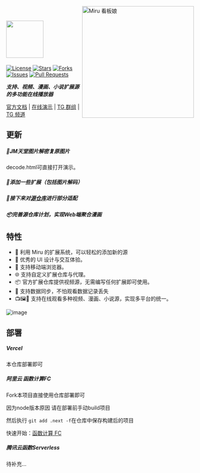 <img align="right" width="300" src="./public/miru.png" alt="Miru 看板娘"/>

# <img src="./public/logo.svg" width="100" />

[![License](https://img.shields.io/github/license/miru-project/miru-next)](https://github.com/miru-project/miru-next/blob/main/LICENSE)
[![Stars](https://img.shields.io/github/stars/miru-project/miru-next)](https://github.com/miru-project/miru-next/stargazers)
[![Forks](https://img.shields.io/github/forks/miru-project/miru-next)](https://github.com/miru-project/miru-next/network/members)
[![Issues](https://img.shields.io/github/issues/miru-project/miru-next)](https://github.com/miru-project/miru-next/issues)
[![Pull Requests](https://img.shields.io/github/issues-pr/miru-project/miru-next)](https://github.com/miru-project/miru-next/pulls)

***支持、视频、漫画、小说扩展源的多功能在线播放器***

[官方文档](https://miru.js.org) | [在线演示](https://miru.0u0.ren) | [TG 群组](https://t.me/MiruChat) | [TG 频道](https://t.me/MiruChannel)

## 更新

##### 👜JM天堂图片解密复原图片

decode.html可直接打开演示。

##### 🥽添加一些扩展（包括图片解码）

##### 🧦接下来对[源仓库](https://www.yckceo.com/)进行部分适配

##### 📦完善源仓库计划，实现Web端聚合漫画

## 特性

-   🎉 利用 Miru 的扩展系统，可以轻松的添加新的源
-   🦋 优秀的 UI 设计与交互体验。
-   📱 支持移动端浏览器。
-   🌐 支持自定义扩展仓库与代理。
-   📦 官方扩展仓库提供视频源，无需编写任何扩展即可使用。
-   💾 支持数据同步，不怕观看数据记录丢失
-   📺🖼️📄 支持在线观看多种视频、漫画、小说源，实现多平台的统一。

![image](https://user-images.githubusercontent.com/44718819/230914961-09c730d3-6ef2-4c16-8811-e225574d8b62.png)

## 部署

##### Vercel

本仓库部署即可

##### 阿里云 函数计算FC

Fork本项目直接使用仓库部署即可

因为node版本原因 请在部署前手动build项目

然后执行 `git add .next -f`在仓库中保存构建后的项目

快速开始：[函数计算 FC ](https://fcnext.console.aliyun.com/applications/create)

##### 腾讯云函数Serverless

待补充...
